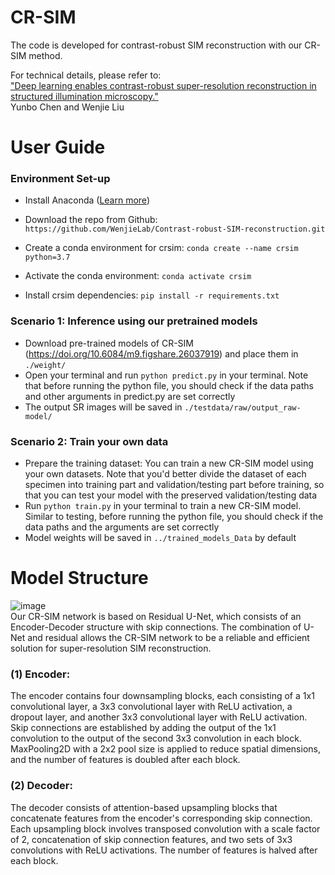 # CR-SIM
The code is developed for contrast-robust SIM reconstruction with our CR-SIM method.<br>

For technical details, please refer to:<br>
["Deep learning enables contrast-robust super-resolution reconstruction in structured illumination microscopy." ](https://opg.optica.org/oe/fulltext.cfm?uri=oe-32-3-3316&id=545661)<br>
Yunbo Chen and Wenjie Liu

# User Guide
### Environment Set-up
- Install Anaconda ([Learn more](https://docs.anaconda.com/anaconda/install/))

- Download the repo from Github:
  `https://github.com/WenjieLab/Contrast-robust-SIM-reconstruction.git`

- Create a conda environment for crsim:
  `conda create --name crsim python=3.7`

- Activate the conda environment:
  `conda activate crsim`

- Install crsim dependencies:
  `pip install -r requirements.txt`

### Scenario 1: Inference using our pretrained models
- Download pre-trained models of CR-SIM (https://doi.org/10.6084/m9.figshare.26037919) and place them in ```./weight/```
- Open your terminal and run `python predict.py` in your terminal. Note that before running the python file, you should check if the data paths and other arguments in predict.py are set correctly
- The output SR images will be saved in ```./testdata/raw/output_raw-model/```

### Scenario 2: Train your own data
- Prepare the training dataset: You can train a new CR-SIM model using your own datasets. Note that you'd better divide the dataset of each specimen into training part and validation/testing part before training, so that you can test your model with the preserved validation/testing data
- Run `python train.py` in your terminal to train a new CR-SIM model. Similar to testing, before running the python file, you should check if the data paths and the arguments are set correctly
- Model weights will be saved in `../trained_models_Data` by default

# Model Structure
![image](https://github.com/WenjieLab/Contrast-robust-SIM-reconstruction/assets/52398597/cb8c0d18-b10d-40b4-8dc7-dc9ad3510fa2) <br>
Our CR-SIM network is based on Residual U-Net, which consists of an Encoder-Decoder structure with skip connections. The combination of U-Net and residual allows the CR-SIM network to be a reliable and efficient solution for super-resolution SIM reconstruction. <br>
### (1)	Encoder:<br>
The encoder contains four downsampling blocks, each consisting of a 1x1 convolutional layer, a 3x3 convolutional layer with ReLU activation, a dropout layer, and another 3x3 convolutional layer with ReLU activation. Skip connections are established by adding the output of the 1x1 convolution to the output of the second 3x3 convolution in each block. MaxPooling2D with a 2x2 pool size is applied to reduce spatial dimensions, and the number of features is doubled after each block.<br>
### (2)	Decoder:<br>
The decoder consists of attention-based upsampling blocks that concatenate features from the encoder's corresponding skip connection. Each upsampling block involves transposed convolution with a scale factor of 2, concatenation of skip connection features, and two sets of 3x3 convolutions with ReLU activations. The number of features is halved after each block.<br>
